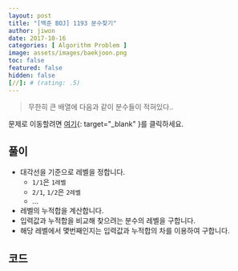 ```yaml
---
layout: post
title: "[백준 BOJ] 1193 분수찾기"
author: jiwon
date: 2017-10-16
categories: [ Algorithm Problem ]
image: assets/images/baekjoon.png
toc: false
featured: false
hidden: false
[//]: # (rating: .5)
---
```


> 무한히 큰 배열에 다음과 같이 분수들이 적혀있다..

문제로 이동할려면 [여기](https://www.acmicpc.net/problem/1193){: target="_blank" }를 클릭하세요.

## 풀이

- 대각선을 기준으로 레벨을 정합니다.
  -  `1/1`은 `1레벨` 
  -  `2/1`, `1/2`은 `2레벨`
  -  ...
- 레벨의 누적합을 계산합니다.
- 입력값과 누적합을 비교해 찾으려는 분수의 레벨을 구합니다.
- 해당 레벨에서 몇번째인지는 입력값과 누적합의 차를 이용하여 구합니다.


## 코드  


<script src="https://gist.github.com/jiwondh/89a7b78b1b875296df176f492a00aca1.js"></script>









